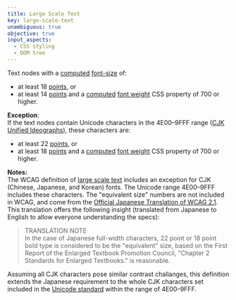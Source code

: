 ```yaml
---
title: Large Scale Text
key: large-scale-text
unambiguous: true
objective: true
input_aspects:
  - CSS styling
  - DOM tree
---
```


Text nodes with a [computed](https://www.w3.org/TR/css-cascade-3/#computed-value) [font-size][] of:

- at least 18 [points](https://www.w3.org/TR/css-values/#pt), or
- at least 14 [points](https://www.w3.org/TR/css-values/#pt) and a [computed](https://www.w3.org/TR/css-cascade-3/#computed-value) [font weight][] CSS property of 700 or higher.


**Exception**:  
If the text nodes contain Unicode characters in the 4E00–9FFF range ([CJK Unified Ideographs](https://unicode.org/charts/PDF/U4E00.pdf)), these characters are:

- at least 22 [points][], or
- at least 18 [points][] and a [computed][] [font weight][] CSS property of 700 or higher.

**Notes:**  
The WCAG definition of [large scale text](https://www.w3.org/TR/WCAG21/#dfn-large-scale) includes an exception for CJK (Chinese, Japanese, and Korean) fonts. The Unicode range 4E00–9FFF includes these characters. The "equivalent size" numbers are not included in WCAG, and come from the [Official Japanese Translation of WCAG 2.1](https://waic.jp/translations/WCAG21/#dfn-large-scale).  This translation offers the following insight (translated from Japanese to English to allow everyone understanding the specs):  

> TRANSLATION NOTE  
> In the case of Japanese full-width characters, 22 point or 18 point bold type is considered to be the "equivalent" size, based on the First Report of the Enlarged Textbook Promotion Council, "Chapter 2 Standards for Enlarged Textbooks." is reasonable.

Assuming all CJK characters pose similar contrast challanges, this definition extends the Japanese requirement to the whole CJK characters set included in the [Unicode standard](https://unicode.org/charts/PDF/U4E00.pdf) within the range of 4E00–9FFF.

[computed]: https://www.w3.org/TR/css-cascade-3/#computed-value
[font-size]: https://www.w3.org/TR/css-fonts-3/#propdef-font-size
[points]: https://www.w3.org/TR/css-values/#pt
[font weight]: https://www.w3.org/TR/css-fonts-3/#font-weight-prop
